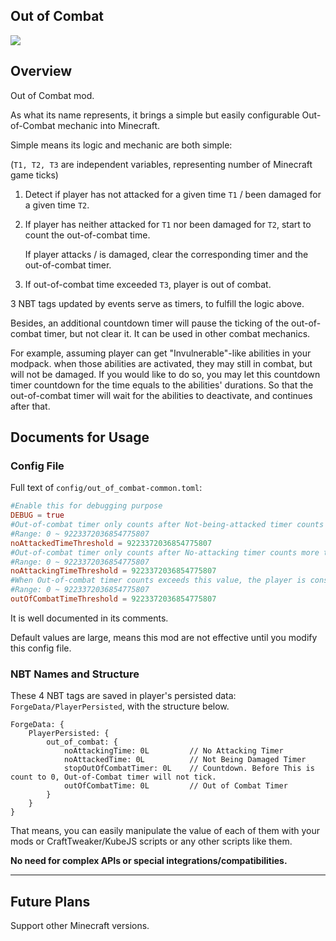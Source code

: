 ## Out of Combat

![](https://i.imgur.com/ffUX75U.png)

## Overview

Out of Combat mod.

As what its name represents, it brings a simple but easily configurable Out-of-Combat mechanic into Minecraft. 

Simple means its logic and mechanic are both simple:

(`T1, T2, T3` are independent variables, representing number of Minecraft game ticks)

1. Detect if player has not attacked for a given time `T1` / been damaged for a given time `T2`.
2. If player has neither attacked for `T1` nor been damaged for `T2`, start to count the out-of-combat time.

   If player attacks / is damaged, clear the corresponding timer and the out-of-combat timer.
3. If out-of-combat time exceeded `T3`, player is out of combat.

3 NBT tags updated by events serve as timers, to fulfill the logic above. 

Besides, an additional countdown timer will pause the ticking of the out-of-combat timer, but not clear it.
It can be used in other combat mechanics.

For example, assuming player can get "Invulnerable"-like abilities in your modpack.
when those abilities are activated, they may still in combat, but will not be damaged.
If you would like to do so, you may let this countdown timer countdown for the time equals to the abilities' durations. 
So that the out-of-combat timer will wait for the abilities to deactivate, and continues after that.

## Documents for Usage

### Config File

Full text of `config/out_of_combat-common.toml`:

```toml
#Enable this for debugging purpose
DEBUG = true
#Out-of-combat timer only counts after Not-being-attacked timer counts more than this value.
#Range: 0 ~ 9223372036854775807
noAttackedTimeThreshold = 9223372036854775807
#Out-of-combat timer only counts after No-attacking timer counts more than this value.
#Range: 0 ~ 9223372036854775807
noAttackingTimeThreshold = 9223372036854775807
#When Out-of-combat timer counts exceeds this value, the player is considered out of combat.
#Range: 0 ~ 9223372036854775807
outOfCombatTimeThreshold = 9223372036854775807
```

It is well documented in its comments.

Default values are large, means this mod are not effective until you modify this config file.

### NBT Names and Structure

These 4 NBT tags are saved in player's persisted data: `ForgeData/PlayerPersisted`, with the structure below.

```
ForgeData: {
    PlayerPersisted: {
        out_of_combat: {
            noAttackingTime: 0L         // No Attacking Timer
            noAttackedTime: 0L          // Not Being Damaged Timer
            stopOutOfCombatTimer: 0L    // Countdown. Before This is count to 0, Out-of-Combat timer will not tick.
            outOfCombatTime: 0L         // Out of Combat Timer
        }
    }
}
```

That means, you can easily manipulate the value of each of them
with your mods or CraftTweaker/KubeJS scripts or any other scripts like them.

**No need for complex APIs or special integrations/compatibilities.**

___________

## Future Plans

Support other Minecraft versions.
